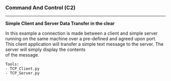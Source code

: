 ### Command And Control (C2)

---------------------------------------------------------

**Simple Client and Server Data Transfer in the clear**

In this example a connection is made between a client
and simple server running on the same machine over a 
pre-defined and agreed upon port.
This client application will transfer a simple text message
to the server.  The server will simply display the contents  
of the message.
```
Tools:
- TCP_Client.py
- TCP_Server.py
```
